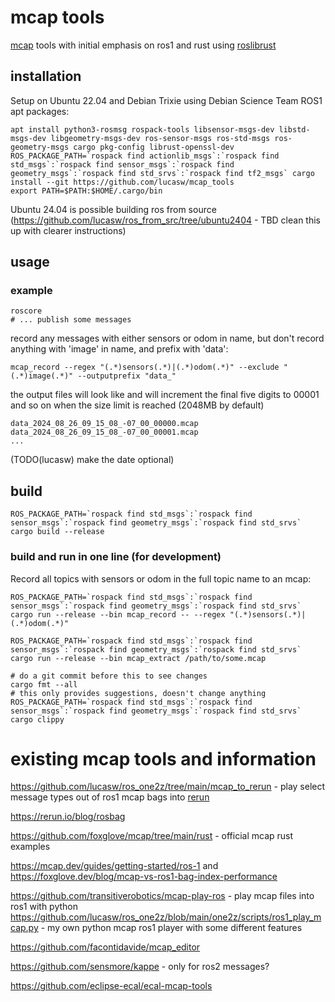 # mcap tools

[mcap](https://mcap.dev) tools with initial emphasis on ros1 and rust using [roslibrust](https://github.com/Carter12s/roslibrust)

## installation

Setup on Ubuntu 22.04 and Debian Trixie using Debian Science Team ROS1 apt packages:

```
apt install python3-rosmsg rospack-tools libsensor-msgs-dev libstd-msgs-dev libgeometry-msgs-dev ros-sensor-msgs ros-std-msgs ros-geometry-msgs cargo pkg-config librust-openssl-dev
ROS_PACKAGE_PATH=`rospack find actionlib_msgs`:`rospack find std_msgs`:`rospack find sensor_msgs`:`rospack find geometry_msgs`:`rospack find std_srvs`:`rospack find tf2_msgs` cargo install --git https://github.com/lucasw/mcap_tools
export PATH=$PATH:$HOME/.cargo/bin
```

Ubuntu 24.04 is possible building ros from source (https://github.com/lucasw/ros_from_src/tree/ubuntu2404 - TBD clean this up with clearer instructions)

## usage

### example

```
roscore
# ... publish some messages
```

record any messages with either sensors or odom in name, but don't record anything with 'image' in name,
and prefix with 'data':

```
mcap_record --regex "(.*)sensors(.*)|(.*)odom(.*)" --exclude "(.*)image(.*)" --outputprefix "data_"
```

the output files will look like and will increment the final five digits to 00001 and so on when the size limit is reached (2048MB by default)

```
data_2024_08_26_09_15_08_-07_00_00000.mcap
data_2024_08_26_09_15_08_-07_00_00001.mcap
...
```

(TODO(lucasw) make the date optional)

## build

```
ROS_PACKAGE_PATH=`rospack find std_msgs`:`rospack find sensor_msgs`:`rospack find geometry_msgs`:`rospack find std_srvs` cargo build --release
```

### build and run in one line (for development)

Record all topics with sensors or odom in the full topic name to an mcap:
```
ROS_PACKAGE_PATH=`rospack find std_msgs`:`rospack find sensor_msgs`:`rospack find geometry_msgs`:`rospack find std_srvs` cargo run --release --bin mcap_record -- --regex "(.*)sensors(.*)|(.*)odom(.*)"
```

```
ROS_PACKAGE_PATH=`rospack find std_msgs`:`rospack find sensor_msgs`:`rospack find geometry_msgs`:`rospack find std_srvs` cargo run --release --bin mcap_extract /path/to/some.mcap
```

```
# do a git commit before this to see changes
cargo fmt --all
# this only provides suggestions, doesn't change anything
ROS_PACKAGE_PATH=`rospack find std_msgs`:`rospack find sensor_msgs`:`rospack find geometry_msgs`:`rospack find std_srvs` cargo clippy
```

# existing mcap tools and information

https://github.com/lucasw/ros_one2z/tree/main/mcap_to_rerun - play select message types out of ros1 mcap bags into [rerun](https://rerun.io/)

https://rerun.io/blog/rosbag

https://github.com/foxglove/mcap/tree/main/rust - official mcap rust examples

https://mcap.dev/guides/getting-started/ros-1 and https://foxglove.dev/blog/mcap-vs-ros1-bag-index-performance

https://github.com/transitiverobotics/mcap-play-ros - play mcap files into ros1 with python
https://github.com/lucasw/ros_one2z/blob/main/one2z/scripts/ros1_play_mcap.py - my own python mcap ros1 player with some different features

https://github.com/facontidavide/mcap_editor

https://github.com/sensmore/kappe - only for ros2 messages?

https://github.com/eclipse-ecal/ecal-mcap-tools
